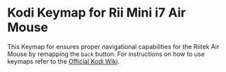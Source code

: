 # Kodi Keymap for Rii Mini i7 Air Mouse

This Keymap for ensures proper navigational capabilities for the Riitek Air Mouse by remapping the `back` button.
For instructions on how to use keymaps refer to the [Official Kodi Wiki](https://kodi.wiki/view/Keymap).

